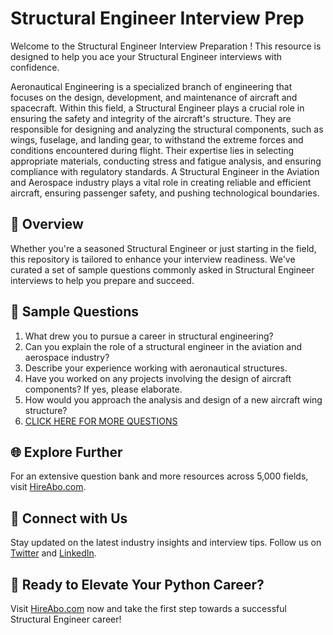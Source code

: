 # Structural Engineer Interview Prep

Welcome to the Structural Engineer Interview Preparation ! This resource is designed to help you ace your Structural Engineer interviews with confidence.

Aeronautical Engineering is a specialized branch of engineering that focuses on the design, development, and maintenance of aircraft and spacecraft. Within this field, a Structural Engineer plays a crucial role in ensuring the safety and integrity of the aircraft's structure. They are responsible for designing and analyzing the structural components, such as wings, fuselage, and landing gear, to withstand the extreme forces and conditions encountered during flight. Their expertise lies in selecting appropriate materials, conducting stress and fatigue analysis, and ensuring compliance with regulatory standards. A Structural Engineer in the Aviation and Aerospace industry plays a vital role in creating reliable and efficient aircraft, ensuring passenger safety, and pushing technological boundaries.

## 🚀 Overview

Whether you're a seasoned Structural Engineer or just starting in the field, this repository is tailored to enhance your interview readiness. We've curated a set of sample questions commonly asked in Structural Engineer interviews to help you prepare and succeed.

## 📝 Sample Questions

1. What drew you to pursue a career in structural engineering?
2. Can you explain the role of a structural engineer in the aviation and aerospace industry?
3. Describe your experience working with aeronautical structures.
4. Have you worked on any projects involving the design of aircraft components? If yes, please elaborate.
5. How would you approach the analysis and design of a new aircraft wing structure?
6. [CLICK HERE FOR MORE QUESTIONS](https://hireabo.com/job/14_1_3/Structural%20Engineer)

## 🌐 Explore Further

For an extensive question bank and more resources across 5,000 fields, visit [HireAbo.com](https://www.hireabo.com).

## 📱 Connect with Us

Stay updated on the latest industry insights and interview tips. Follow us on [Twitter](https://twitter.com/hireabo) and [LinkedIn](https://www.linkedin.com/in/hire-abo-3609972a8/).

## 🚀 Ready to Elevate Your Python Career?

Visit [HireAbo.com](https://www.hireabo.com) now and take the first step towards a successful Structural Engineer career!